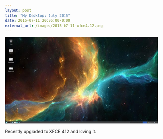 ```yaml
---
layout: post
title: "My Desktop: July 2015"
date: 2015-07-11 20:56:00-0700
external_url: /images/2015-07-11-xfce4.12.png
---
```


![XFCE 4.12](/images/2015-07-11-xfce4.12-thumb.png)

Recently upgraded to XFCE 4.12 and loving it.

